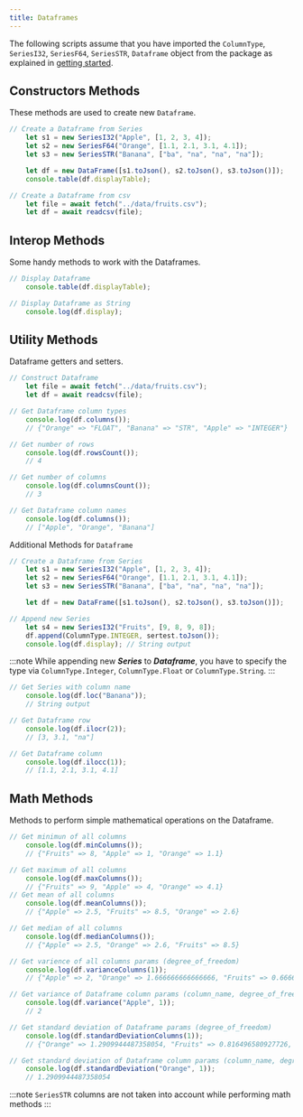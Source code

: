 ```yaml
---
title: Dataframes 
---
```


The following scripts assume that you have imported the `ColumnType`,  `SeriesI32`,  `SeriesF64`,  `SeriesSTR`,  `Dataframe` object
from the package as explained in [getting started](../).

## Constructors Methods

These methods are used to create new `Dataframe`.

```js
// Create a Dataframe from Series
    let s1 = new SeriesI32("Apple", [1, 2, 3, 4]);
    let s2 = new SeriesF64("Orange", [1.1, 2.1, 3.1, 4.1]);
    let s3 = new SeriesSTR("Banana", ["ba", "na", "na", "na"]);

    let df = new DataFrame([s1.toJson(), s2.toJson(), s3.toJson()]);
    console.table(df.displayTable);

// Create a Dataframe from csv
    let file = await fetch("../data/fruits.csv");
    let df = await readcsv(file);
```

## Interop Methods

Some handy methods to work with the Dataframes.

```js
// Display Dataframe
    console.table(df.displayTable);

// Display Dataframe as String
    console.log(df.display);
```

## Utility Methods

Dataframe getters and setters.

```js
// Construct Dataframe
    let file = await fetch("../data/fruits.csv");
    let df = await readcsv(file);

// Get Dataframe column types
    console.log(df.columns());    
    // {"Orange" => "FLOAT", "Banana" => "STR", "Apple" => "INTEGER"}

// Get number of rows
    console.log(df.rowsCount());
    // 4

// Get number of columns
    console.log(df.columnsCount());
    // 3

// Get Dataframe column names
    console.log(df.columns());  
    // ["Apple", "Orange", "Banana"]
```

Additional Methods for `Dataframe`

```js
// Create a Dataframe from Series
    let s1 = new SeriesI32("Apple", [1, 2, 3, 4]);
    let s2 = new SeriesF64("Orange", [1.1, 2.1, 3.1, 4.1]);
    let s3 = new SeriesSTR("Banana", ["ba", "na", "na", "na"]);

    let df = new DataFrame([s1.toJson(), s2.toJson(), s3.toJson()]);

// Append new Series
    let s4 = new SeriesI32("Fruits", [9, 8, 9, 8]);
    df.append(ColumnType.INTEGER, sertest.toJson());
    console.log(df.display); // String output
```
:::note
While appending new ***Series*** to ***Dataframe***, you have to specify the type via `ColumnType.Integer`,  `ColumnType.Float`  or  `ColumnType.String`.
:::

```js
// Get Series with column name
    console.log(df.loc("Banana")); 
    // String output

// Get Dataframe row
    console.log(df.ilocr(2)); 
    // [3, 3.1, "na"]

// Get Dataframe column
    console.log(df.ilocc(1));
    // [1.1, 2.1, 3.1, 4.1]
```

## Math Methods

Methods to perform simple mathematical operations on the Dataframe.

```js
// Get minimun of all columns
    console.log(df.minColumns());
    // {"Fruits" => 8, "Apple" => 1, "Orange" => 1.1}

// Get maximum of all columns
    console.log(df.maxColumns());
    // {"Fruits" => 9, "Apple" => 4, "Orange" => 4.1}
// Get mean of all columns
    console.log(df.meanColumns());
    // {"Apple" => 2.5, "Fruits" => 8.5, "Orange" => 2.6}

// Get median of all columns
    console.log(df.medianColumns());
    // {"Apple" => 2.5, "Orange" => 2.6, "Fruits" => 8.5}

// Get varience of all columns params (degree_of_freedom)
    console.log(df.varianceColumns(1));
    // {"Apple" => 2, "Orange" => 1.666666666666666, "Fruits" => 0.6666666666666666}

// Get variance of Dataframe column params (column_name, degree_of_freedom)
    console.log(df.variance("Apple", 1));
    // 2

// Get standard deviation of Dataframe params (degree_of_freedom)
    console.log(df.standardDeviationColumns(1));
    // {"Orange" => 1.2909944487358054, "Fruits" => 0.816496580927726, "Apple" => 1.4142135623730951}

// Get standard deviation of Dataframe column params (column_name, degree_of_freedom)
    console.log(df.standardDeviation("Orange", 1));
    // 1.2909944487358054
```

:::note
`SeriesSTR` columns are not taken into account while performing math methods
:::